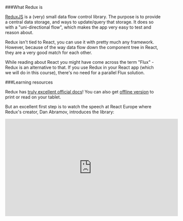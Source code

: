 
###What Redux is

[ReduxJS](http://redux.js.org/) is a (very) small data flow control library. The purpose is to provide a central data storage, and ways to update/query that storage. It does so with a "uni-directional flow", which makes the app very easy to test and reason about.

Redux isn't tied to React, you can use it with pretty much any framework. However, because of the way data flow down the component tree in React, they are a very good match for each other. 

While reading about React you might have come across the term "Flux" - Redux is an alternative to that. If you use Redux in your React app (which we will do in this course), there's no need for a parallel Flux solution.


###Learning resources

Redux has [truly excellent official docs](http://redux.js.org/)!  You can also get [offline version](https://github.com/paulkogel/redux-offline-docs) to print or read on your tablet.

But an excellent first step is to watch the speech at React Europe where Redux's creator, Dan Abramov, introduces the library:

<iframe width="560" height="315" src="https://www.youtube.com/embed/xsSnOQynTHs" frameborder="0" allowfullscreen></iframe>
